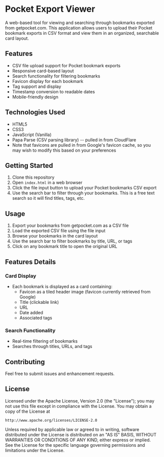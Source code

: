 # Pocket Export Viewer

A web-based tool for viewing and searching through bookmarks exported from getpocket.com. This application allows users to upload their Pocket bookmark exports in CSV format and view them in an organized, searchable card layout.

## Features

- CSV file upload support for Pocket bookmark exports
- Responsive card-based layout
- Search functionality for filtering bookmarks
- Favicon display for each bookmark
- Tag support and display
- Timestamp conversion to readable dates
- Mobile-friendly design

## Technologies Used

- HTML5
- CSS3
- JavaScript (Vanilla)
- Papa Parse (CSV parsing library) -- pulled in from CloudFlare
- Note that favicons are pulled in from Google's favicon cache, so you may wish to modify this based on your preferences

## Getting Started

1. Clone this repository
2. Open `index.html` in a web browser
3. Click the file input button to upload your Pocket bookmarks CSV export
4. Use the search bar to filter through your bookmarks.  This is a free text search so it will find titles, tags, etc.

## Usage

1. Export your bookmarks from getpocket.com as a CSV file
2. Load the exported CSV file using the file input
3. Browse your bookmarks in the card layout
4. Use the search bar to filter bookmarks by title, URL, or tags
5. Click on any bookmark title to open the original URL

## Features Details

### Card Display
- Each bookmark is displayed as a card containing:
  - Favicon as a tiled header image (favicon currently retrieved from Google)
  - Title (clickable link)
  - URL
  - Date added
  - Associated tags

### Search Functionality
- Real-time filtering of bookmarks
- Searches through titles, URLs, and tags

## Contributing

Feel free to submit issues and enhancement requests.

## License

Licensed under the Apache License, Version 2.0 (the "License");
you may not use this file except in compliance with the License.
You may obtain a copy of the License at

    http://www.apache.org/licenses/LICENSE-2.0

Unless required by applicable law or agreed to in writing, software
distributed under the License is distributed on an "AS IS" BASIS,
WITHOUT WARRANTIES OR CONDITIONS OF ANY KIND, either express or implied.
See the License for the specific language governing permissions and
limitations under the License.

